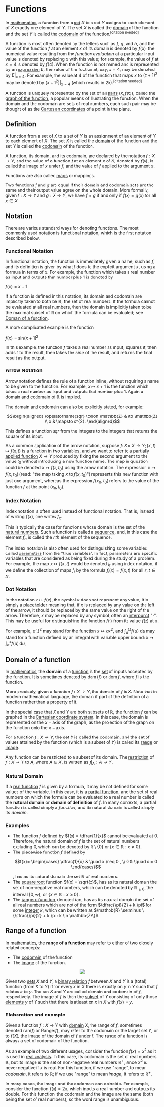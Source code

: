# Functions

In [mathematics](https://en.wikipedia.org/wiki/Mathematics), a function from a [set](https://en.wikipedia.org/wiki/Set_(mathematics)) $X$ to a set $Y$ assigns to each element of $X$ exactly one element of $Y$. The set $X$ is called the [domain](https://en.wikipedia.org/wiki/Domain_of_a_function) of the function and the set $Y$ is called the [codomain](https://en.wikipedia.org/wiki/Codomain) of the $\mathrm{function.}^\mathrm{[citation\ needed]}$

A function is most often denoted by the letters such as $f$, $g$, and $h$, and the value of the function $f$ at an element $x$ of its domain is denoted by $f(x)$; the numerical value resulting from the _function evaluation_ at a particular input value is denoted by replacing $x$ with this value; for example, the value of $f$ at $x=4$ is denoted by $f(4)$. When the function is not named and is represented by an [expression](https://en.wikipedia.org/wiki/Expression_(mathematics)) $E$, the value of the fuction at, say, $x=4$, may be denoted by $E\vert_{x=4}$. For example, the value at $4$ of the function that maps $x$ to $(x+1)^2$ may be denoted by $(x+1^2)\vert_{x=4}$ $\mathrm{(which\ results\ in\ 25).}^\mathrm{[citation\ needed]}$

A function is uniquely represented by the set of all [pairs](https://en.wikipedia.org/wiki/Pair_(mathematics)) $(x, f(x))$, called the [graph of the function](https://en.wikipedia.org/wiki/Graph_of_a_function), a popular means of illustrating the function. When the domain and the codomain are sets of real numbers, each such pair may be thought of as the [Cartesian coordinates](https://en.wikipedia.org/wiki/Cartesian_coordinates) of a point in the plane.

## Definition

A function from a [set](https://en.wikipedia.org/wiki/Set_(mathematics)) of $X$ to a set of $Y$ is an assignment of an element of $Y$ to each element of $X$. The set $X$ is called the [domain](https://en.wikipedia.org/wiki/Domain_of_a_function) of the function and the set $Y$ is called the [codomain](https://en.wikipedia.org/wiki/Codomain) of the function.

A function, its domain, and its codomain, are declared by the notation $f:X \to Y$, and the value of a function $f$ at an element $x$ of $X$, denoted by $f(x)$, is called the image of $x$ under $f$, and the value of $f$ applied to the argument $x$.

Functions are also called [maps](https://en.wikipedia.org/wiki/Map_(mathematics)) or mappings.

Two functions $f$ and $g$ are equal if their domain and codomain sets are the same and their output value agree on the whole domain. More formally, given $f:X \to Y$ and $g:X \to Y$, we have $f = g$ if and only if $f(x)=g(x)$ for all $x \in X$.

## Notation

There are various standard ways for denoting functions. The most commonly used notation is functional notation, which is the first notation described below.

### __Functional Notation__

In functional notation, the function is immediately given a name, such as $f$, and its definition is given by what $f$ does to the explicit argument $x$, using a formula in terms of $x$. For example, the function which takes a real number as input and outputs that number plus $1$ is denoted by

$f(x) = x+1$

If a function is defined in this notation, its domain and codomain are implicitly taken to both be $\mathbb{R}$, the set of real numbers. If the formula cannot be evaluated at all real numbers, then the domain is implicitly taken to be the maximal subset of $\mathbb{R}$ on which the formula can be evaluated; see [Domain of a function](https://en.wikipedia.org/wiki/Domain_of_a_function).

A more complicated example is the function

$f(x)= \mathrm{sin}(x+1)^2$

In this example, the function $f$ takes a real number as input, squares it, then adds $1$ to the result, then takes the $sine$ of the result, and returns the final result as the output.

### __Arrow Notation__

Arrow notation defines the rule of a function inline, without requiring a name to be given to the function. For example, $x \mapsto x+1$ is the function which takes a real number as input and outputs that number plus $1$. Again a domain and codomain of $\mathbb{R}$ is implied.

The domain and codomain can also be explicitly stated, for example:

```math
\begin{aligned}
\operatorname{sqr} \colon \mathbb{Z} & \to \mathbb{Z} \\
x & \mapsto x^{2}.
\end{aligned}
```

This defines a function $sqr$ from the integers to the integers that returns the square of its input.

As a common application of the arrow notation, suppose $f \colon X \times X \to Y; \;(x,t) \mapsto f(x,t)$ is a function in two variables, and we want to refer to a [partially applied function](https://en.wikipedia.org/wiki/Partial_application) $X \to Y$ produced by fixing the second argument to the value $t_{0}$ without introducing a new function name. The map in question could be denoted $x \mapsto f(x,t_{0})$ using the arrow notation. The expression $x \mapsto f(x,t_{0})$ (read: "the map taking $x$ to $f(x, t_{0})$") represents this new function with just one argument, whereas the expression $f(x_{0}, t_{0})$ refers to the value of the function $f$ at the point $(x_{0}, t_{0})$.

### __Index Notation__

Index notation is often used instead of functional notation. That is, instead of writing $f(x)$, one writes $f_{x}$.

This is typically the case for functions whose domain is the set of the [natural numbers](https://en.wikipedia.org/wiki/Natural_number). Such a function is called a [sequence](https://en.wikipedia.org/wiki/Sequence_(mathematics)), and, in this case the element $f_{n}$ is called the $nth$ element of the sequence.

The index notation is also often used for distinguishing some variables called [parameters](https://en.wikipedia.org/wiki/Parameter) from the "true variables". In fact, parameters are specific variables that are considered as being fixed during the study of a problem. For example, the map $x \mapsto f(x,t)$ would be denoted $f_{t}$ using index notation, if we define the collection of maps $f_{t}$ by the formula $f_{t}(x)=f(x, t)$ for all $x, t \in X$.

### __Dot Notation__

In the notation $x \mapsto f(x)$, the symbol $x$ does not represent any value, it is simply a [placeholder](https://en.wikipedia.org/wiki/Placeholder_name) meaning that, if $x$ is replaced by any value on the left of the arrow, it should be replaced by the same value on the right of the arrow. Therefore, $x$ may be replaced by any symbol, often an [interpunct](https://en.wikipedia.org/wiki/Interpunct) "$⋅$". This may be useful for distinguishing the function $f(⋅)$ from its value $f(x)$ at $x$.

For example, $a(.)^2$ may stand for the function $x \mapsto ax^2$, and $\int_a^\mathrm{(.)} f(u) \: \mathrm{d}u$ may stand for a function defined by an integral with variable upper bound: $x \mapsto \int_a^x f(u) \: \mathrm{d}u$.

## Domain of a function

In [mathematics](https://en.wikipedia.org/wiki/Mathematics), the __domain__ of a [function](https://en.wikipedia.org/wiki/Function_(mathematics)) is the [set](https://en.wikipedia.org/wiki/Set_(mathematics)) of inputs accepted by the function. It is sometimes denoted by $\operatorname{dom}(f)$ or $\operatorname{dom} f$, where $f$ is the function.

More precisely, given a function $f: X \to Y$, the domain of $f$ is $X$. Note that in modern mathematical language, the domain if part of the definition of a function rather than a property of it.

In the special case that $X$ and $Y$ are both subsets of $\mathbb{R}$, the function $f$ can be graphed in the [Cartesian coordinate system](https://en.wikipedia.org/wiki/Cartesian_coordinate_system). In this case, the domain is represented on the $x- \mathrm{axis}$ of the graph, as the projection of the graph on the function onto the $x- \mathrm{axis}$.

For a function $f: X \to Y$, the set $Y$ is called the [codomain](https://en.wikipedia.org/wiki/Codomain), and the set of values attained by the function (which is a subset of $Y$) is called its [range](https://en.wikipedia.org/wiki/Range_of_a_function) or [image](https://en.wikipedia.org/wiki/Image_(mathematics)).

Any function can be restricted to a subset of its domain. The [restriction](https://en.wikipedia.org/wiki/Restriction_(mathematics)) of $f: X \to Y$ to $A$, where $A \subseteq X$, is written as $f \vert_{A}: A \to Y$.

### Natural Domain

If a [real function](https://en.wikipedia.org/wiki/Real_function) $f$ is given by a formula, it may be not defined for some values of the variable. In this case, it is a [partial function](https://en.wikipedia.org/wiki/Partial_function), and the set of real numbers on which the formula can be evaluated to a real number is called the __natural domain__ or __domain of definition__ of $f$. In many contexts, a partial function is called simply a _function_, and its natural domain is called simply its _domain_.

### __Examples__

* The function $f$ defined by $f(x) = \dfrac{1}{x}$ cannot be evaluated at $0$. Therefore, the natural domain of $f$ is the set of natural numbers excluding $0$, which can be denoted by $\mathbb{R} \setminus \{0\}$ or $\{x \in \mathbb{R} : x \neq 0\}$.
* The [piecewise](https://en.wikipedia.org/wiki/Piecewise) function $f$ defined by
  ```math
  f(x)=
  \begin{cases}
  \dfrac{1}{x} & \quad x \neq 0 , \\
  0 & \quad x = 0
  \end{cases}
  ```
  , has as its natural domain the set $\mathbb{R}$ of real numbers.
* The [square root](https://en.wikipedia.org/wiki/Square_root) function $f(x) = \sqrt{x}$, has as its natural domain the set of non-negative real numbers, which can be denoted by $\mathbb{R}_{\geq 0}$, the interval $[0, \infty)$, or $\{x \in \mathbb{R} : x \geq 0\}$.
* The [tangent function](https://en.wikipedia.org/wiki/Tangent_function), denoted $\mathrm{tan}$, has as its natural domain the set of all real numbers which are not of the form $\dfrac{\pi}{2} + k \pi$ for some [integer](https://en.wikipedia.org/wiki/Integer) $k$, which can be written as $\mathbb{R} \setminus \{\dfrac{\pi}{2} + k \pi : k \in \mathbb{Z}\}$.

## Range of a function

In [mathematics](https://en.wikipedia.org/wiki/Mathematics), the __range of a function__ may refer to either of two closely related concepts:
* The [codomain](https://en.wikipedia.org/wiki/Codomain) of the function.
* The [image](https://en.wikipedia.org/wiki/Image_(mathematics)) of the function.

<div align="center">
  <img src="https://upload.wikimedia.org/wikipedia/commons/thumb/6/64/Codomain2.SVG/525px-Codomain2.SVG.png" />
</div>

Given two [sets](https://en.wikipedia.org/wiki/Set_(mathematics)) $X$ and $Y$, a [binary relation](https://en.wikipedia.org/wiki/Binary_relation) $f$ between $X$ and $Y$ is a (total) function (from $X$ to $Y$) if for every $x$ in $X$ there is exactly on $y$ in $Y$ such that $f$ relates $x$ to $y$. The set $X$ and $Y$ are called domain and codomain of $f$, respectively. The image of $f$ is then the [subset](https://en.wikipedia.org/wiki/Subset) of $Y$ consisting of only those [elements](https://en.wikipedia.org/wiki/Element_(mathematics)) $y$ of $Y$ such that there is atleast on $x$ in $X$ with $f(x)=y$.

### __Elaboration and example__

Given a function $f : X \to Y$ with [domain](https://en.wikipedia.org/wiki/Domain_of_a_function) $X$, the range of $f$, sometimes denoted $\mathrm{ran}(f)$ or $\mathrm{Range}(f)$, may refer to the codomain or the target set $Y$, or to $f(X)$, the image of the domain of $f$ under $f$. The range of a function is always a set of codomain of the function.

As an example of two different usages, consider the function $f(x)=x^2$ as it is used in [real analysis](https://en.wikipedia.org/wiki/Real_analysis). In this case, its codomain is the set of real numbers $\mathbb{R}$, but its image is the set of non-negative real numbers $\mathbb{R}^+$, since $x^2$ is never negative if $x$ is real. For this function, if we use "range", to mean _codomain_, it refers to $\mathbb{R}$; if we use "range" to mean _image_, it refers to $\mathbb{R}^+$.

In many cases, the image and the codomain can coincide. For example, consider the function $f(x)=2x$, which inputs a real number and outputs its double. For this function, the codomain and the image are the same (both being the set of real numbers), so the word range is unambiguous.
